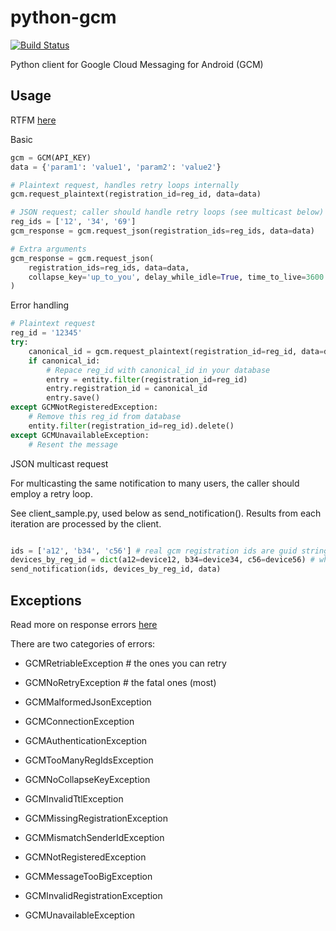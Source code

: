 python-gcm
======================
[![Build Status](https://secure.travis-ci.org/geeknam/python-gcm.png?branch=master)](http://travis-ci.org/geeknam/python-gcm)

Python client for Google Cloud Messaging for Android (GCM)

Usage
------------
RTFM [here](http://developer.android.com/guide/google/gcm/gcm.html)
        
Basic
```python
gcm = GCM(API_KEY)
data = {'param1': 'value1', 'param2': 'value2'}

# Plaintext request, handles retry loops internally
gcm.request_plaintext(registration_id=reg_id, data=data)

# JSON request; caller should handle retry loops (see multicast below)
reg_ids = ['12', '34', '69']
gcm_response = gcm.request_json(registration_ids=reg_ids, data=data)

# Extra arguments
gcm_response = gcm.request_json(
    registration_ids=reg_ids, data=data,
    collapse_key='up_to_you', delay_while_idle=True, time_to_live=3600
)
```

Error handling
```python
# Plaintext request
reg_id = '12345'
try:
    canonical_id = gcm.request_plaintext(registration_id=reg_id, data=data)
    if canonical_id:
        # Repace reg_id with canonical_id in your database
        entry = entity.filter(registration_id=reg_id)
        entry.registration_id = canonical_id
        entry.save()
except GCMNotRegisteredException:
    # Remove this reg_id from database
    entity.filter(registration_id=reg_id).delete()
except GCMUnavailableException:
    # Resent the message
```

JSON multicast request

For multicasting the same notification to many users, the caller should employ a retry loop.

See client_sample.py, used below as send_notification(). Results from each iteration are processed
by the client.

```python

ids = ['a12', 'b34', 'c56'] # real gcm registration ids are guid strings
devices_by_reg_id = dict(a12=device12, b34=device34, c56=device56) # where device<id> indicates some database record
send_notification(ids, devices_by_reg_id, data)


```

Exceptions
------------
Read more on response errors [here](http://developer.android.com/guide/google/gcm/gcm.html#success)

There are two categories of errors:

* GCMRetriableException # the ones you can retry

* GCMNoRetryException   # the fatal ones (most)

* GCMMalformedJsonException
* GCMConnectionException
* GCMAuthenticationException
* GCMTooManyRegIdsException
* GCMNoCollapseKeyException
* GCMInvalidTtlException
* GCMMissingRegistrationException
* GCMMismatchSenderIdException
* GCMNotRegisteredException
* GCMMessageTooBigException
* GCMInvalidRegistrationException
* GCMUnavailableException

